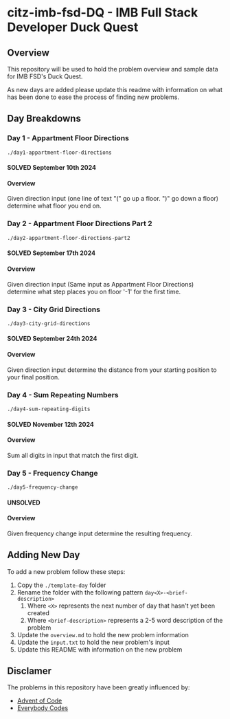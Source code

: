 # citz-imb-fsd-DQ - IMB Full Stack Developer Duck Quest

## Overview

This repository will be used to hold the problem overview and sample data for IMB FSD's Duck Quest.

As new days are added please update this readme with information on what has been done to ease the process of finding new problems.

## Day Breakdowns

### Day 1 - Appartment Floor Directions

`./day1-appartment-floor-directions`

#### SOLVED September 10th 2024

#### Overview

Given direction input (one line of text "(" go up a floor. ")" go down a floor) determine what floor you end on.

### Day 2 - Appartment Floor Directions Part 2

`./day2-appartment-floor-directions-part2`

#### SOLVED September 17th 2024

#### Overview

Given direction input (Same input as Appartment Floor Directions) determine what step places you on floor '-1' for the first time.

### Day 3 - City Grid Directions

`./day3-city-grid-directions`

#### SOLVED September 24th 2024

#### Overview

Given direction input determine the distance from your starting position to your final position.

### Day 4 - Sum Repeating Numbers

`./day4-sum-repeating-digits`

#### SOLVED November 12th 2024

#### Overview

Sum all digits in input that match the first digit.

### Day 5 - Frequency Change

`./day5-frequency-change`

#### UNSOLVED

#### Overview

Given frequency change input determine the resulting frequency.

## Adding New Day

To add a new problem follow these steps:

1. Copy the `./template-day` folder
2. Rename the folder with the following pattern `day<X>-<brief-description>`
    1. Where `<X>` represents the next number of day that hasn't yet been created
    2. Where `<brief-description>` represents a 2-5 word description of the problem
3. Update the `overview.md` to hold the new problem information
4. Update the `input.txt` to hold the new problem's input
5. Update this README with information on the new problem

## Disclamer

The problems in this repository have been greatly influenced by:

- [Advent of Code](https://adventofcode.com)
- [Everybody Codes](https://everybody.codes/home)



